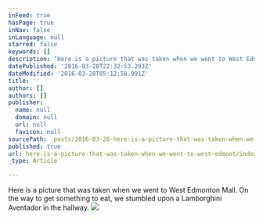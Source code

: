 ```yaml
---
inFeed: true
hasPage: true
inNav: false
inLanguage: null
starred: false
keywords: []
description: "Here is a picture that was taken when we went to West Edmonton Mall. On the way to get something to eat, we stumbled upon a Lamborghini Aventador in the hallway.\_"
datePublished: '2016-03-28T22:32:53.293Z'
dateModified: '2016-03-28T05:12:58.991Z'
title: ''
author: []
authors: []
publisher:
  name: null
  domain: null
  url: null
  favicon: null
sourcePath: _posts/2016-03-28-here-is-a-picture-that-was-taken-when-we-went-to-west-edmont.md
published: true
url: here-is-a-picture-that-was-taken-when-we-went-to-west-edmont/index.html
_type: Article

---
```

Here is a picture that was taken when we went to West Edmonton Mall. On the way to get something to eat, we stumbled upon a Lamborghini Aventador in the hallway. ![](https://the-grid-user-content.s3-us-west-2.amazonaws.com/148d7080-b64a-4ce0-a186-0f352ddf5427.jpg)